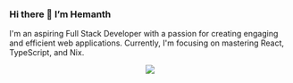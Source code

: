 ### Hi there 👋  I’m Hemanth
I'm an aspiring Full Stack Developer with a passion for creating engaging and efficient web applications. Currently, I'm focusing on mastering React, TypeScript, and Nix.
<p align="center"><img aligm="center" src="https://github-readme-stats.vercel.app/api/top-langs/?username=hemanth-92&layout=compact&theme=gruvbox&hide_border=true" /></p>
